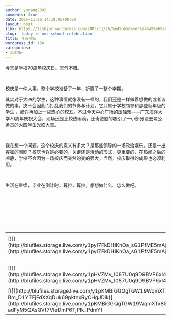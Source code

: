 ```yaml
---
author: yugang2002
comments: true
date: 2005-11-26 14:19:06+00:00
layout: post
link: https://fishjar.wordpress.com/2005/11/26/%e4%bb%8a%e5%a4%a9%e6%a0%a1%e5%ba%86/
slug: 'today-is-our-school-celebration'
title: 今天校庆
wordpress_id: 130
categories:
- 流水帐~
---
```


今天是学校70周年校庆日。天气不错。




 




校庆是一件大事，整个学校准备了一年，折腾了一整个学期。




其实对于大四的学生，这种事情就像没有一样的，我们还是一样做着想做的或者该做的事，决不会因此而打乱我们的节奏与计划。它只属于学校领导和那些低年级的学生 ，或许再加上一些热心的校友。不过今天中心广场的压轴戏——广东海洋大学70周年庆祝大会，现场还是比较热闹滴，还奇迹般的吸引了一小部分没去考公务员的大四学生光临大驾。




 




我在想一个问题，这个校庆的意义有多大？是那些领导的一场政治娱乐，还是一出挥霍的闹剧？校庆也许是必要的，关键还是活动的形式，更重要的，在热闹之后的冷静，学校不会因为一场校庆而突然的变的强大，当然，校庆取得的成果也必须利用。




 




生活在继续，毕业在倒计时，算拉，算拉，想想做什么、怎么做吧。




 




 




 




 

<table border="0" cellspacing="0" ><tr >
<td >
</td></tr><tr >
<td valign="top" >[![](http://blufiles.storage.live.com/y1pyI7FkDHiKnOa_sG1PfME5mAjg4FSh0oQAeFZYSR506fKNPu5hdGI7cYeD471znQZjiNkGtO8CNM)](http://blufiles.storage.live.com/y1pyI7FkDHiKnOa_sG1PfME5mAjg4FSh0oQuuIzLZZugmaN7uT4OhKnNKw2b6H_n2e6dLJnL-Rox_Y)
</td>
<td width="15" >
</td>
<td valign="top" >[![](http://blufiles.storage.live.com/y1ptU0zW7v7CnDwjTzf5pC5v-7vrzKoo_Uw8Eg1NH3r7Gj5sqWfxOZlvoZWsOsN8QzErnTGcBqm4T8)](http://blufiles.storage.live.com/y1ptU0zW7v7CnDwjTzf5pC5v-7vrzKoo_UwPl92-RjI6eOoVfNuiy9mM7cFKXQNN3_crJwVjcCJkgo)
</td></tr><tr >
<td >
</td></tr><tr >
<td valign="top" >[![](http://blufiles.storage.live.com/y1pHVZMv_l087U0q9D9BVP6xI4RdwvZLuvf01jcMtoIu3e7GWCJOTmK7omcqVoYm_3rLE479_3EXlk)](http://blufiles.storage.live.com/y1pHVZMv_l087U0q9D9BVP6xI4RdwvZLuvfeKDUO96XbM2U8ZKLVdkRywnSZLu3DFuI3dDKXrRtuns)
</td>
<td width="15" >
</td>
<td valign="top" >[![](http://blufiles.storage.live.com/y1pnsagZDolnlsd9az4kPtJfqkSL_crMNzkiUJJI4AhPBVmmuhLgNVSkAEC9JUvtdDbLsKSFXE2zvU)](http://blufiles.storage.live.com/y1pnsagZDolnlsd9az4kPtJfqkSL_crMNzk4ALyc92w_qtlUzzZXEcaLv9rlqoDOaZ99_DcpjmqWLE)
</td></tr><tr >
<td >
</td></tr><tr >
<td valign="top" >[![](http://blufiles.storage.live.com/y1pKMBiGGQgTGW19WqmXTx880jzh3SNOMM_s5Exhj53N-Bm_D1Y7FjFdXXqDuk69pktnxRyCHgJDik)](http://blufiles.storage.live.com/y1pKMBiGGQgTGW19WqmXTx880jzh3SNOMM_TDe26hDF-6nr-adFyM5QAsQVf7VleDmP6TjPIk_PdmY)
</td>
<td width="15" >
</td>
<td valign="top" >[![](http://blufiles.storage.live.com/y1pUnKRfBKv7_z5yLfNIwDY-BhMG3HKlAF3OIm1vpikRwXN6RttA77T2Ki3nrAZc3wRFZ4hPbB6wH8)](http://blufiles.storage.live.com/y1pUnKRfBKv7_z5yLfNIwDY-BhMG3HKlAF3noqnH1sWs4r9Ri7NnwCwvZ7rPD7o1gRMf7R97j4DK8M)
</td></tr></table>
